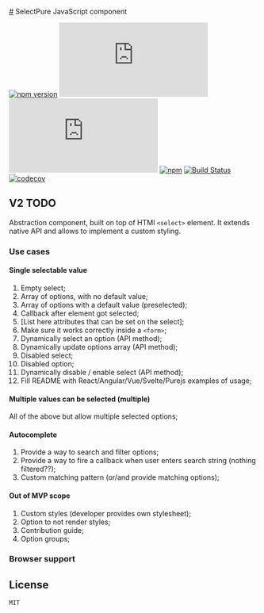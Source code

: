 [#](#) SelectPure JavaScript component

[![npm version](https://img.shields.io/npm/v/select-pure.svg)](https://www.npmjs.com/package/select-pure)
[![gzip size](http://img.badgesize.io/https://unpkg.com/select-pure/dist/bundle.min.js?compression=gzip&label=gzip)](https://unpkg.com/select-pure/dist/bundle.min.js)
[![brotli size](http://img.badgesize.io/https://unpkg.com/select-pure/dist/bundle.min.js?compression=brotli&label=brotli)](https://unpkg.com/select-pure/dist/bundle.min.js)
[![npm](https://img.shields.io/npm/dt/select-pure.svg)](https://www.npmjs.com/package/select-pure)
[![Build Status](https://travis-ci.org/dudyn5ky1/select-pure.svg?branch=master)](https://travis-ci.org/dudyn5ky1/select-pure)
[![codecov](https://codecov.io/gh/dudyn5ky1/select-pure/branch/master/graph/badge.svg)](https://codecov.io/gh/dudyn5ky1/select-pure)

## V2 TODO

Abstraction component, built on top of HTMl `<select>` element. It extends native API and allows to implement a custom styling.

### Use cases

#### Single selectable value

1. Empty select;
2. Array of options, with no default value;
3. Array of options with a default value (preselected);
4. Callback after element got selected;
5. [List here attributes that can be set on the select];
6. Make sure it works correctly inside a `<form>`;
7. Dynamically select an option (API method);
8. Dynamically update options array (API method);
9. Disabled select;
10. Disabled option;
11. Dynamically disable / enable select (API method);
12. Fill README with React/Angular/Vue/Svelte/Purejs examples of usage;


#### Multiple values can be selected (multiple)

All of the above but allow multiple selected options;

#### Autocomplete

1. Provide a way to search and filter options;
2. Provide a way to fire a callback when user enters search string (nothing filtered??);
3. Custom matching pattern (or/and provide matching options);

#### Out of MVP scope

1. Custom styles (developer provides own stylesheet);
2. Option to not render styles;
3. Contribution guide;
4. Option groups;


### Browser support



## License

```MIT```
